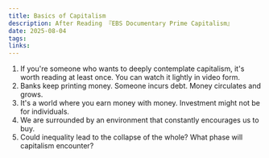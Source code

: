 ```yaml
---
title: Basics of Capitalism
description: After Reading 『EBS Documentary Prime Capitalism』
date: 2025-08-04
tags: 
links:
---
```

1. If you're someone who wants to deeply contemplate capitalism, it's worth reading at least once. You can watch it lightly in video form.
2. Banks keep printing money. Someone incurs debt. Money circulates and grows.
3. It's a world where you earn money with money. Investment might not be for individuals.
4. We are surrounded by an environment that constantly encourages us to buy.
5. Could inequality lead to the collapse of the whole? What phase will capitalism encounter?